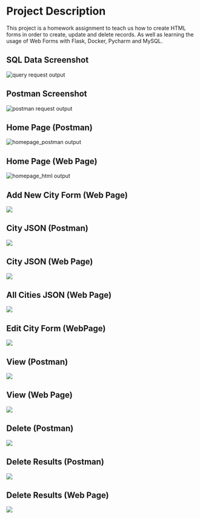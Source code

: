 # Project Description
This project is a homework assignment to teach us how to create HTML forms in order to
create, update and delete records. As well as learning the usage of Web Forms with
Flask, Docker, Pycharm and MySQL.


## SQL Data Screenshot
![query request output](screenshots/query.png)

## Postman Screenshot
![postman request output](screenshots/postman.png)

## Home Page (Postman)
![homepage_postman output](screenshots/homepage_postman.png)

## Home Page (Web Page)
![homepage_html output](screenshots/homepage_html.png)

## Add New City Form (Web Page)
![](screenshots/add_new_city_html.png)

## City JSON (Postman)
![](screenshots/city_postman.png)

## City JSON (Web Page)
![](screenshots/city_html.png)

## All Cities JSON (Web Page)
![](screenshots/cities_html.png)

## Edit City Form (WebPage)
![](screenshots/cities_edit_html.png)

## View (Postman)
![](screenshots/view_postman.png)

## View (Web Page)
![](screenshots/view_html.png)

## Delete (Postman)
![](screenshots/delete_postman.png)

## Delete Results (Postman)
![](screenshots/delete_postman_results.png)

## Delete Results (Web Page)
![](screenshots/delete_html.png)